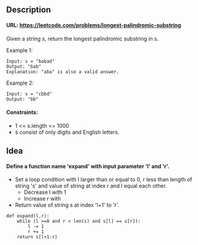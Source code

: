 ## Description
#### URL: https://leetcode.com/problems/longest-palindromic-substring
Given a string s, return the longest palindromic substring in s.

Example 1:
```
Input: s = "babad"
Output: "bab"
Explanation: "aba" is also a valid answer.
```
Example 2:
```
Input: s = "cbbd"
Output: "bb"
```


#### Constraints:

+ 1 <= s.length <= 1000
+ s consist of only digits and English letters.

## Idea
#### Define a function name 'expand' with input parameter 'l' and 'r'.
+ Set a loop condition with l larger than or equal to 0, r less than length of string 's' and value of string at index r and l equal each other.
    + Decrease l with 1
    + Increase r with 
+ Return value of string s at index 'l+1' to 'r'. 
```
def expand(l,r):
    while (l >=0 and r < len(s) and s[l] == s[r]):
        l -= 1
        r += 1
    return s[l+1:r]
```